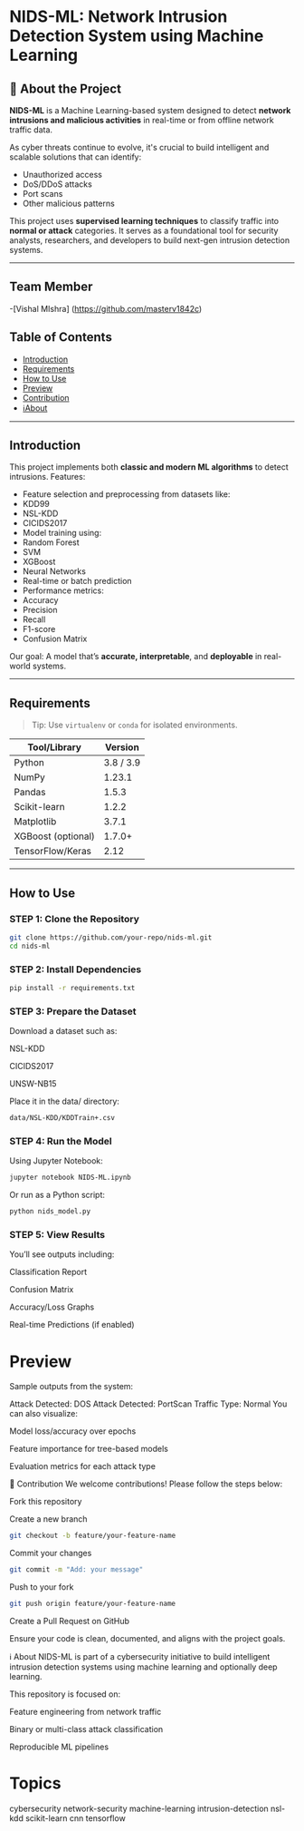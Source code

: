 # NIDS-ML: Network Intrusion Detection System using Machine Learning

## 📌 About the Project

**NIDS-ML** is a Machine Learning-based system designed to detect **network intrusions and malicious activities** in real-time or from offline network traffic data.

As cyber threats continue to evolve, it's crucial to build intelligent and scalable solutions that can identify:
- Unauthorized access  
- DoS/DDoS attacks  
- Port scans  
- Other malicious patterns  

This project uses **supervised learning techniques** to classify traffic into **normal or attack** categories. It serves as a foundational tool for security analysts, researchers, and developers to build next-gen intrusion detection systems.

---
## Team Member
-[Vishal MIshra] (https://github.com/masterv1842c)

## Table of Contents

- [Introduction](#-introduction)  
- [Requirements](#-requirements)  
- [How to Use](#-how-to-use)  
- [Preview](#-preview)  
- [Contribution](#-contribution)  
- [ℹAbout](#-about)  

---

## Introduction

This project implements both **classic and modern ML algorithms** to detect intrusions. Features:

-   Feature selection and preprocessing from datasets like:
  - KDD99
  - NSL-KDD
  - CICIDS2017  
-   Model training using:
  - Random Forest
  - SVM
  - XGBoost
  - Neural Networks  
-   Real-time or batch prediction  
-   Performance metrics:
  - Accuracy
  - Precision
  - Recall
  - F1-score
  - Confusion Matrix

Our goal: A model that’s **accurate, interpretable**, and **deployable** in real-world systems.

---

##  Requirements

>  Tip: Use `virtualenv` or `conda` for isolated environments.

| Tool/Library       | Version    |
|--------------------|------------|
| Python             | 3.8 / 3.9  |
| NumPy              | 1.23.1     |
| Pandas             | 1.5.3      |
| Scikit-learn       | 1.2.2      |
| Matplotlib         | 3.7.1      |
| XGBoost (optional) | 1.7.0+     |
| TensorFlow/Keras   | 2.12       |

---

##  How to Use

###  STEP 1: Clone the Repository

```bash
git clone https://github.com/your-repo/nids-ml.git
cd nids-ml
```
### STEP 2: Install Dependencies
```bash
pip install -r requirements.txt
```
### STEP 3: Prepare the Dataset
Download a dataset such as:

NSL-KDD

CICIDS2017

UNSW-NB15

Place it in the data/ directory:

```bash
data/NSL-KDD/KDDTrain+.csv
```
### STEP 4: Run the Model
Using Jupyter Notebook:

```bash
jupyter notebook NIDS-ML.ipynb
```
Or run as a Python script:

```bash
python nids_model.py
```
### STEP 5: View Results
You’ll see outputs including:

 Classification Report

 Confusion Matrix

 Accuracy/Loss Graphs

 Real-time Predictions (if enabled)

# Preview
Sample outputs from the system:

Attack Detected: DOS
Attack Detected: PortScan
Traffic Type: Normal
You can also visualize:

Model loss/accuracy over epochs

Feature importance for tree-based models

Evaluation metrics for each attack type


🤝 Contribution
We welcome contributions! Please follow the steps below:

Fork this repository

Create a new branch

```bash
git checkout -b feature/your-feature-name
```
Commit your changes

```bash
git commit -m "Add: your message"
```
Push to your fork

```bash
git push origin feature/your-feature-name
```
Create a Pull Request on GitHub

Ensure your code is clean, documented, and aligns with the project goals.

ℹ About
NIDS-ML is part of a cybersecurity initiative to build intelligent intrusion detection systems using machine learning and optionally deep learning.

This repository is focused on:

 Feature engineering from network traffic

 Binary or multi-class attack classification

 Reproducible ML pipelines

# Topics
cybersecurity network-security machine-learning intrusion-detection nsl-kdd scikit-learn cnn tensorflow 
